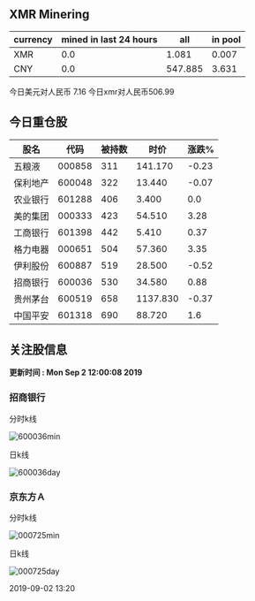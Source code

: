 ## XMR Minering

|currency|mined in last 24 hours|all|in pool|
|---|---|---|---|
|XMR|0.0|1.081|0.007|
|CNY|0.0|547.885|3.631|

今日美元对人民币 7.16	今日xmr对人民币506.99


## 今日重仓股 

|股名|代码|被持数|时价|涨跌%|
|---|---|---|---|---|
|五粮液|000858|311|141.170|-0.23|
|保利地产|600048|322|13.440|-0.07|
|农业银行|601288|406|3.400|0.0|
|美的集团|000333|423|54.510|3.28|
|工商银行|601398|442|5.410|0.37|
|格力电器|000651|504|57.360|3.35|
|伊利股份|600887|519|28.500|-0.52|
|招商银行|600036|530|34.580|0.88|
|贵州茅台|600519|658|1137.830|-0.37|
|中国平安|601318|690|88.720|1.6|

## 关注股信息
**更新时间 : Mon Sep  2 12:00:08 2019**
### 招商银行 
分时k线

![600036min](http://image.sinajs.cn/newchart/min/n/sh600036.gif)

日k线

![600036day](http://image.sinajs.cn/newchart/daily/n/sh600036.gif)

### 京东方Ａ 
分时k线

![000725min](http://image.sinajs.cn/newchart/min/n/sz000725.gif)

日k线

![000725day](http://image.sinajs.cn/newchart/daily/n/sz000725.gif)

2019-09-02 13:20
